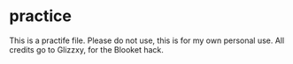 # practice
This is a practife file. Please do not use, this is for my own personal use.
All credits go to Glizzxy, for the Blooket hack.
